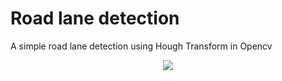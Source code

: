 # Road lane detection

A simple road lane detection using Hough Transform in Opencv


<p align="center"> 
  <kbd>
    <a href="https://okoliechykwuka.github.io/portfolio/" target="_blank"><img src="website/My Portfolio.gif">
  </a>
  </kbd>
</p>

